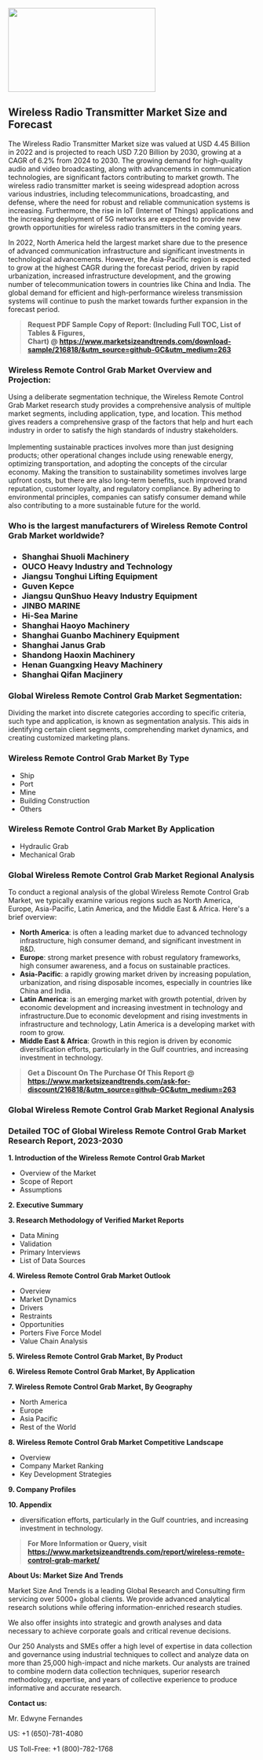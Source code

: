 <p><img class="alignnone size-medium wp-image-20088" src="https://ffe5etoiles.com/wp-content/uploads/2024/12/MST1-300x171.png" alt="" width="300" height="171" /></p><h2>Wireless Radio Transmitter Market Size and Forecast</h2><p>The Wireless Radio Transmitter Market size was valued at USD 4.45 Billion in 2022 and is projected to reach USD 7.20 Billion by 2030, growing at a CAGR of 6.2% from 2024 to 2030. The growing demand for high-quality audio and video broadcasting, along with advancements in communication technologies, are significant factors contributing to market growth. The wireless radio transmitter market is seeing widespread adoption across various industries, including telecommunications, broadcasting, and defense, where the need for robust and reliable communication systems is increasing. Furthermore, the rise in IoT (Internet of Things) applications and the increasing deployment of 5G networks are expected to provide new growth opportunities for wireless radio transmitters in the coming years.</p><p>In 2022, North America held the largest market share due to the presence of advanced communication infrastructure and significant investments in technological advancements. However, the Asia-Pacific region is expected to grow at the highest CAGR during the forecast period, driven by rapid urbanization, increased infrastructure development, and the growing number of telecommunication towers in countries like China and India. The global demand for efficient and high-performance wireless transmission systems will continue to push the market towards further expansion in the forecast period.</p></p><blockquote id="" class=""><strong>Request PDF Sample Copy of Report: (Including Full TOC, List of Tables &amp; Figures, Chart)&nbsp;@&nbsp;<strong><a href="https://www.marketsizeandtrends.com/download-sample/216818/&utm_source=github-GC&utm_medium=263" target="_blank">https://www.marketsizeandtrends.com/download-sample/216818/&utm_source=github-GC&utm_medium=263</a></strong></strong></blockquote><h3 id="" class="">Wireless Remote Control Grab Market&nbsp;Overview and Projection:</h3><p id="" class="">Using a deliberate segmentation technique, the Wireless Remote Control Grab Market research study provides a comprehensive analysis of multiple market segments, including application, type, and location. This method gives readers a comprehensive grasp of the factors that help and hurt each industry in order to satisfy the high standards of industry stakeholders. <br /> <br />Implementing sustainable practices involves more than just designing products; other operational changes include using renewable energy, optimizing transportation, and adopting the concepts of the circular economy. Making the transition to sustainability sometimes involves large upfront costs, but there are also long-term benefits, such improved brand reputation, customer loyalty, and regulatory compliance. By adhering to environmental principles, companies can satisfy consumer demand while also contributing to a more sustainable future for the world.</p><h3 id="" class="">Who is the largest manufacturers of&nbsp;Wireless Remote Control Grab Market worldwide?</h3><h3 class=""><p><ul><li>Shanghai Shuoli Machinery </li><li> OUCO Heavy Industry and Technology </li><li> Jiangsu Tonghui Lifting Equipment </li><li> Guven Kepce </li><li> Jiangsu QunShuo Heavy Industry Equipment </li><li> JINBO MARINE </li><li> Hi-Sea Marine </li><li> Shanghai Haoyo Machinery </li><li> Shanghai Guanbo Machinery Equipment </li><li> Shanghai Janus Grab </li><li> Shandong Haoxin Machinery </li><li> Henan Guangxing Heavy Machinery </li><li> Shanghai Qifan Macjinery</li></ul></p></h3><h3 id="" class="">Global&nbsp;Wireless Remote Control Grab Market Segmentation:</h3><p id="" class="">Dividing the market into discrete categories according to specific criteria, such type and application, is known as segmentation analysis. This aids in identifying certain client segments, comprehending market dynamics, and creating customized marketing plans.</p><h3 id="" class="">Wireless Remote Control Grab Market&nbsp;By Type</h3><p><p><ul><li>Ship</li><li> Port</li><li> Mine</li><li> Building Construction</li><li> Others</p></li></ul></p></p><h3 id="" class="">Wireless Remote Control Grab Market&nbsp;By Application</h3><p class=""><p><ul><li>Hydraulic Grab</li><li> Mechanical Grab</li></ul></p></p><h3 id="" class="">Global Wireless Remote Control Grab Market Regional Analysis</h3><p id="" class="">To conduct a regional analysis of the global Wireless Remote Control Grab Market, we typically examine various regions such as North America, Europe, Asia-Pacific, Latin America, and the Middle East &amp; Africa. Here's a brief overview:</p><ul><li><strong>North America</strong>: is often a leading market due to advanced technology infrastructure, high consumer demand, and significant investment in R&amp;D.</li><li><strong>Europe</strong>: strong market presence with robust regulatory frameworks, high consumer awareness, and a focus on sustainable practices.</li><li><strong>Asia-Pacific</strong>: a rapidly growing market driven by increasing population, urbanization, and rising disposable incomes, especially in countries like China and India.</li><li><strong>Latin America</strong>: is an emerging market with growth potential, driven by economic development and increasing investment in technology and infrastructure.Due to economic development and rising investments in infrastructure and technology, Latin America is a developing market with room to grow.</li><li><strong>Middle East &amp; Africa</strong>: Growth in this region is driven by economic diversification efforts, particularly in the Gulf countries, and increasing investment in technology.</li></ul><blockquote id="" class=""><strong>Get a Discount On The Purchase Of This Report @ <strong><a href="https://www.marketsizeandtrends.com/ask-for-discount/216818/&utm_source=github-GC&utm_medium=263" target="_blank">https://www.marketsizeandtrends.com/ask-for-discount/216818/&utm_source=github-GC&utm_medium=263</a></strong></strong></blockquote><h3 id="" class="">Global Wireless Remote Control Grab Market Regional Analysis</h3><h3 id="" class="">Detailed TOC of Global Wireless Remote Control Grab Market Research Report, 2023-2030</h3><p id="" class=""><strong>1. Introduction of the Wireless Remote Control Grab Market</strong></p><ul><li>Overview of the Market</li><li>Scope of Report</li><li>Assumptions</li></ul><p id="" class=""><strong>2. Executive Summary</strong></p><p id="" class=""><strong>3. Research Methodology of Verified Market Reports</strong></p><ul><li>Data Mining</li><li>Validation</li><li>Primary Interviews</li><li>List of Data Sources</li></ul><p id="" class=""><strong>4. Wireless Remote Control Grab Market Outlook</strong></p><ul><li>Overview</li><li>Market Dynamics</li><li>Drivers</li><li>Restraints</li><li>Opportunities</li><li>Porters Five Force Model</li><li>Value Chain Analysis</li></ul><p id="" class=""><strong>5. Wireless Remote Control Grab Market, By Product</strong></p><p id="" class=""><strong>6. Wireless Remote Control Grab Market, By Application</strong></p><p id="" class=""><strong>7. Wireless Remote Control Grab Market, By Geography</strong></p><ul><li>North America</li><li>Europe</li><li>Asia Pacific</li><li>Rest of the World</li></ul><p id="" class=""><strong>8. Wireless Remote Control Grab Market Competitive Landscape</strong></p><ul><li>Overview</li><li>Company Market Ranking</li><li>Key Development Strategies</li></ul><p id="" class=""><strong>9. Company Profiles</strong></p><p id="" class=""><strong>10. Appendix</strong></p><ul><li>diversification efforts, particularly in the Gulf countries, and increasing investment in technology.</li></ul><blockquote id="" class=""><strong>For More Information or Query, visit <strong><strong><a href="https://www.marketsizeandtrends.com/report/wireless-remote-control-grab-market/" target="_blank">https://www.marketsizeandtrends.com/report/wireless-remote-control-grab-market/</a></strong></strong></strong></blockquote><p id="" class=""><strong>About Us: Market Size And Trends</strong></p><p id="" class="">Market Size And Trends is a leading Global Research and Consulting firm servicing over 5000+ global clients. We provide advanced analytical research solutions while offering information-enriched research studies.</p><p id="" class="">We also offer insights into strategic and growth analyses and data necessary to achieve corporate goals and critical revenue decisions.</p><p id="" class="">Our 250 Analysts and SMEs offer a high level of expertise in data collection and governance using industrial techniques to collect and analyze data on more than 25,000 high-impact and niche markets. Our analysts are trained to combine modern data collection techniques, superior research methodology, expertise, and years of collective experience to produce informative and accurate research.</p><p id="" class=""><strong>Contact us:</strong></p><p id="" class="">Mr. Edwyne Fernandes</p><p id="" class="">US: +1 (650)-781-4080</p><p id="" class="">US Toll-Free: +1 (800)-782-1768</p>
